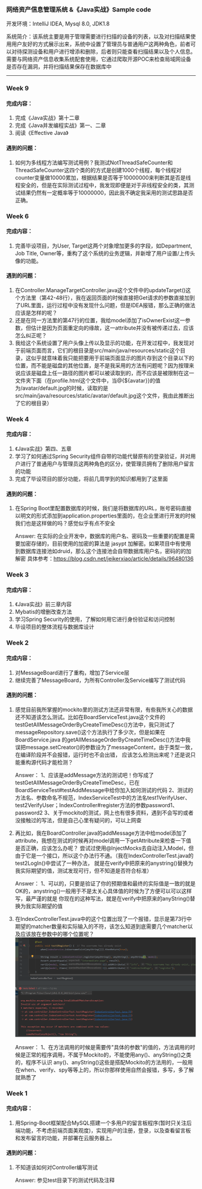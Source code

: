 ### 网络资产信息管理系统 &《Java实战》Sample code

开发环境：IntelliJ IDEA, Mysql 8.0, JDK1.8

系统简介：该系统主要是用于管理需要进行扫描的设备的列表，以及对扫描结果使用用户友好的方式展示出来，系统中设置了管理员与普通用户这两种角色，前者可以对待探测设备和用户进行增添和删除，后者则只能查看扫描结果以及个人信息。需要与网络资产信息收集系统配套使用，它通过爬取开源POC来检查局域网设备是否存在漏洞，并将扫描结果保存在数据库中

------

### Week 9

#### 完成内容：

1. 完成《Java实战》第十二章
2. 完成《Java并发编程实战》第一、二章
3. 阅读《Effective Java》

#### 遇到的问题：

1. 如何为多线程方法编写测试用例？我测试NotThreadSafeCounter和ThreadSafeCounter这四个类的的方式是创建1000个线程，每个线程对counter变量做10000累加，根据结果是否等于10000000来判断其是否是线程安全的，但是在实际测试过程中，我发现即便是对于非线程安全的类，其测试结果仍然有一定概率等于10000000，因此我不确定我采用的测试思路是否正确。



### Week 6

#### 完成内容：

1. 完善毕设项目，为User, Target这两个对象增加更多的字段，如Department, Job Title, Owner等，重构了这个系统的业务逻辑，并新增了用户设置/上传头像的功能。

#### 遇到的问题：

1.	在Controller.ManageTargetController.java这个文件中的updateTarget()这个方法里（第42-48行），我在返回页面的时候直接把Get请求的参数直接加到了URL里面，运行过程中没有发现什么问题，但是IDEA报错，那么正确的做法应该是怎样的呢？
2.	还是在同一方法里的第47行的位置，我给model添加了isOwnerExist这一参数，但估计是因为页面重定向的缘故，这一attribute并没有被传递过去，应该怎么纠正呢？
3.	我给这个系统设置了用户头像上传以及显示的功能，在开发过程中，我发现对于前端页面而言，它们的根目录是src/main/java/resources/static这个目录，这似乎就意味着我只能把要用于前端页面显示的图片存到这个目录以下的位置，而不能是磁盘的其他位置，是不是我采用的方法有问题呢？因为按理来说应该是磁盘上任一路径的图片都可以被读取到的，而不应该是被限制在这一文件夹下面（在profile.html这个文件中，当@{${avatar}}的值为/avatar/default.jpg的时候，读取的是src/main/java/resources/static/avatar/default.jpg这个文件，我由此推断出了它的根目录）



### Week 4

#### 完成内容：

1.	《Java实战》第四、五章
2.	学习了如何通过Spring Security组件自带的功能代替原有的登录验证，并对用户进行了普通用户与管理员这两种角色的区分，使管理员拥有了删除用户留言的功能
3.	完成了毕设项目的部分功能，将前几周学到的知识都用到了这里面

#### 遇到的问题：

1. 在Spring Boot里配置数据库的时候，我们是将数据库的URL，账号密码直接以明文的形式添加到application.properties里面的，在企业里进行开发的时候我们也是这样做的吗？感觉似乎有点不安全

    Answer: 在实际的企业开发中，数据库的用户名、密码及一些重要的配置是需要加密存储的，目前使用的加密的算法是 jasypt 加解密。如果项目中有使用到数据库连接池如druid，那么这个连接池会自带数据库用户名，密码的的加解密 具体参考：https://blog.csdn.net/jeikerxiao/article/details/96480136



### Week 3

#### 完成内容：

1.	《Java实战》前三章内容
2.	Mybatis的增删改查方法
3.	学习Spring Security的使用，了解如何用它进行身份验证和访问控制
4.	毕设项目的整体流程与数据库设计



### Week 2

#### 完成内容：

1. 对MessageBoard进行了重构，增加了Service层
2. 继续完善了MessageBoard，为所有Controller及Service编写了测试代码

#### 遇到的问题：

1. 感觉目前我所掌握的mockito里的测试方法还非常有限，有些我所关心的数据还不知道该怎么测试。比如在BoardServiceTest.java这个文件的 testGetAllMessageOrderByCreateTimeDesc()方法中，我只测试了messageRepository.save()这个方法执行了多少次，但是如果在BoardService.java 的getAllMessageOrderByCreateTimeDesc()方法中我误把message.setCreator()的参数设为了messageContent，由于类型一致，在编译阶段并不会报错，运行时也不会出错， 应该怎么检测出来呢？还是说只能重构源代码才能检测？

    Answer： 1、应该是addMessage方法的测试吧！你写成了testGetAllMessageOrderByCreateTimeDesc，已在BoardServiceTest#testAddMessage中给你加入如何测试的代码 2、测试的方法名、参数命名不规范，IndexServiceTest中的方法名test1VerifyUser、test2VerifyUser；IndexController#register方法的参数password1、password2 3、关于mockito的测试，网上也有很多资料，遇到不会写的或者没接触过的写法，但是自己心里有疑问的，可以上网查

2. 再比如，我在BoardController.java的addMessage方法中给model添加了attribute，我想在测试的时候再对model调用一下getAttribute来检查一下值是否正确，应该怎么办呢？ 尝试过使用@InjectMocks去自动注入Model，但由于它是一个接口，所以这个办法行不通。（我在IndexControllerTest.java的test2LogIn()中尝试了一种办法， 就是在verify中把原来的anystring()替换为我实际期望的值，测试发现可行，但不知道是否符合标准）

    Answer： 1、可以的，只要是验证了你的预期值和最终的实际值是一致的就是OK的，anystring()一般用于不是太关心具体值的时候为了方便可以可以这样写，最严谨的就是 你现在的这种写法，就是在verify中把原来的anyString()替换为我实际期望的值

3. 在IndexControllerTest.java中的这个位置出现了一个报错，显示是第73行中期望的matcher数量和实际输入的不符，该怎么知道到底需要几个matcher以及应该放在参数中的哪个位置呢？ ![image](https://github.com/Moriarty-Hub/Message-Board/blob/master/image-20200405165305184.png) 

    Answer： 1、在方法调用的时候是需要传"具体的参数"的值的，方法调用的时候是正常的程序调用，不属于Mockito的，不能使用any()、anyString()之类的，程序不认识 any()、anyString()这些是搭配Mockito的方法用的，一般用在when、verify、spy等等上的，所以你那样使用自然会报错，多写，多了解就熟悉了



### Week 1

#### 完成内容：

1. 用Spring-Boot框架配合MySQL搭建一个多用户的留言板程序(暂时只关注后端功能，不考虑前端页面美观度)，实现用户的注册，登录，以及查看留言板和发布留言的功能，并部署在云服务器上。

#### 遇到的问题：

1. 不知道该如何对Controller编写测试

    Answer: 参见test目录下的测试代码及注释